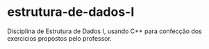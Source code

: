 # estrutura-de-dados-I
Disciplina de Estrutura de Dados I, usando C++ para confecção dos exercícios propostos pelo professor.
